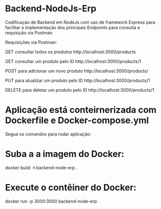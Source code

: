 # Backend-NodeJs-Erp

Codificação de Backend em NodeJs com uso de framework Express para facilitar a implementação dos principais Endpoints para consulta e requisição via Postman


Requisições via Postman:

GET consultar todos os produtos
http://localhost:3000/products

GET consultar um produto pelo ID
http://localhost:3000/products/1

POST para adicionar um novo produto
http://localhost:3000/products/

PUT para atualizar um produto pelo ID
http://localhost:3000/products/1

DELETE para deletar um produto pelo ID
http://localhost:3000/products/1


# Aplicação está conteirnerizada com Dockerfile e Docker-compose.yml

Segue os comandos para rodar aplicação:

# Suba a a imagem do Docker:
docker build -t backend-node-erp .


# Execute o contêiner do Docker:
docker run -p 3000:3000 backend-node-erp
